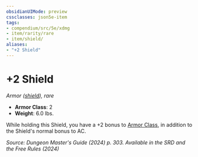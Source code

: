 ```yaml
---
obsidianUIMode: preview
cssclasses: json5e-item
tags:
- compendium/src/5e/xdmg
- item/rarity/rare
- item/shield/
aliases: 
- "+2 Shield"
---
```

# +2 Shield
*Armor ([shield](/3-Mechanics/CLI/items/shield-xphb.md)), rare*  


- **Armor Class**: 2
- **Weight**: 6.0 lbs.

While holding this Shield, you have a +2 bonus to [Armor Class](/3-Mechanics/CLI/variant-rules/armor-class-xphb.md), in addition to the Shield's normal bonus to AC.

*Source: Dungeon Master's Guide (2024) p. 303. Available in the <span title='Systems Reference Document (5.2)'>SRD</span> and the Free Rules (2024)*